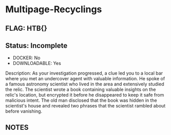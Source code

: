 # Multipage-Recyclings

## FLAG: HTB{}

## Status: Incomplete

+ DOCKER: No
+ DOWNLOADABLE: Yes

Description: As your investigation progressed, a clue led you to a local bar where you met an undercover agent with valuable information. He spoke of a famous astronomy scientist who lived in the area and extensively studied the relic. The scientist wrote a book containing valuable insights on the relic's location, but encrypted it before he disappeared to keep it safe from malicious intent. The old man disclosed that the book was hidden in the scientist's house and revealed two phrases that the scientist rambled about before vanishing.

## NOTES
